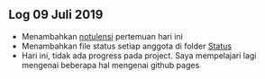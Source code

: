 Log 09 Juli 2019
---
* Menambahkan [notulensi](https://github.com/SeedSider/extra191/tree/master/SandBox/SeedSider/Output/2019-07-09-SeedSider-memo02.md) pertemuan hari ini
* Menambahkan file status setiap anggota di folder [Status](SandBox/SeedSider/Status)
* Hari ini, tidak ada progress pada project. Saya mempelajari lagi mengenai beberapa hal mengenai github pages
